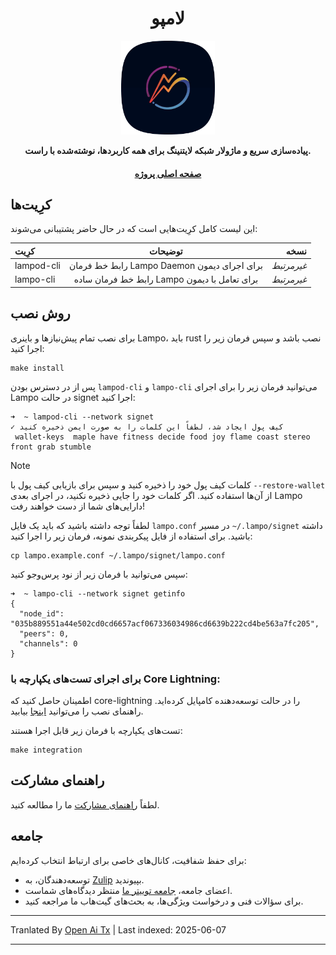 <div align="center">
  <h1>لامپو</h1>

  <img src="https://github.com/saradurante/lampo.docs/blob/dc0dce971c3052f0e9dd668fdf0c7376b12fee7b/imgs/web/icon-512.png?raw=true"  width="150" height="150" />


  <p>
    <strong>پیاده‌سازی سریع و ماژولار شبکه لایتنینگ برای همه کاربردها، نوشته‌شده با راست.</strong>
  </p>

  <h4>
    <a href="https://lampo.devcrew.cc">صفحه اصلی پروژه</a>
  </h4>
</div>

## کرِیت‌ها

این لیست کامل کرِیت‌هایی است که در حال حاضر پشتیبانی می‌شوند:

| کرِیت         | توضیحات                                      | نسخه        |
|:--------------|:---------------------------------------------:|------------:|
| lampod-cli    | رابط خط فرمان Lampo Daemon برای اجرای دیمون   | _غیرمرتبط_  |
| lampo-cli     | رابط خط فرمان ساده Lampo برای تعامل با دیمون  | _غیرمرتبط_  |

## روش نصب

برای نصب تمام پیش‌نیازها و باینری Lampo، باید rust نصب باشد و سپس فرمان زیر را اجرا کنید:

```
make install
```

پس از در دسترس بودن `lampod-cli` و `lampo-cli` می‌توانید فرمان زیر را برای اجرای Lampo در حالت signet اجرا کنید:

```
➜  ~ lampod-cli --network signet
✓ کیف پول ایجاد شد، لطفاً این کلمات را به صورت ایمن ذخیره کنید
 wallet-keys  maple have fitness decide food joy flame coast stereo front grab stumble
```

>[!NOTE]
کلمات کیف پول خود را ذخیره کنید و سپس برای بازیابی کیف پول با `--restore-wallet` از آن‌ها استفاده کنید.
اگر کلمات خود را جایی ذخیره نکنید، در اجرای بعدی Lampo دارایی‌های شما از دست خواهند رفت!

لطفاً توجه داشته باشید که باید یک فایل `lampo.conf` در مسیر `~/.lampo/signet` داشته باشید. برای استفاده از فایل پیکربندی نمونه، فرمان زیر را اجرا کنید:

```
cp lampo.example.conf ~/.lampo/signet/lampo.conf
```

سپس می‌توانید با فرمان زیر از نود پرس‌وجو کنید:

``` 
➜  ~ lampo-cli --network signet getinfo
{
  "node_id": "035b889551a44e502cd0cd6657acf067336034986cd6639b222cd4be563a7fc205",
  "peers": 0,
  "channels": 0
}
```

### برای اجرای تست‌های یکپارچه با Core Lightning:

اطمینان حاصل کنید که core-lightning را در حالت توسعه‌دهنده کامپایل کرده‌اید. راهنمای نصب را می‌توانید [اینجا](https://docs.corelightning.org/docs/installation) بیابید.

تست‌های یکپارچه با فرمان زیر قابل اجرا هستند:

```
make integration
```

## راهنمای مشارکت

لطفاً [راهنمای مشارکت](https://raw.githubusercontent.com/vincenzopalazzo/lampo.rs/main/CONTRIBUTING.md) ما را مطالعه کنید.

## جامعه

برای حفظ شفافیت، کانال‌های خاصی برای ارتباط انتخاب کرده‌ایم:
- توسعه‌دهندگان، به [Zulip](https://lampo-dev.zulipchat.com/) بپیوندید.
- اعضای جامعه، [جامعه توییتر ما](https://twitter.com/i/communities/1736414802849706087) منتظر دیدگاه‌های شماست.
- برای سؤالات فنی و درخواست ویژگی‌ها، به بحث‌های گیت‌هاب ما مراجعه کنید.


---


Tranlated By [Open Ai Tx](https://github.com/OpenAiTx/OpenAiTx) | Last indexed: 2025-06-07


---